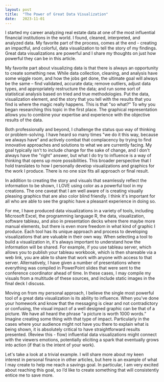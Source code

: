 ```yaml
---
layout: post
title:  "The Power of Great Data Visualization"
date:   2023-11-01
---
```


<p class="intro"><span class="dropcap"></span>

I started my career analyzing real estate data at one of the most influential financial institutions in the world. I found, cleaned, interpreted, and analyzed data. My favorite part of the process, comes at the end - creating an impactful, and colorful, data visualization to tell the story of my findings. Great data visualizations are powerful and I share my thoughts on just how powerful they can be in this article.

My favorite part about visualizing data is that there is always an opportunity to create something new. While data collection, cleaning, and analysis have some wiggle room, and how the jobs get done, the ultimate goal will always be the same – find validated, accurate data; remove outliers, adjust data types, and appropriately restructure the data; and run some sort of statistical analysis based on tried and true methodologies. Put the data, visualization element, and the story that you tell with the results that you find is where the magic really happens. This is that "so what?" To why you began researching this topic in the first place. The graphical representation allows you to combine your expertise and experience with the objective results of the data.

Both professionally and beyond, I challenge the status quo way of thinking or problem-solving. I have heard so many times "we do it this way, because we always have” and actively combat that complacency by trying to find innovative approaches and solutions to what we are currently facing. My goal typically isn't to include change for the sake of change, and I don't always have the "right" answer, but what I do try to influence is a way of thinking that opens up more possibilities. This broader perspective that I hold translates to how I personally develop visualizations and graphics for the work I produce. There is no one size fits all approach or final result.

In addition to creating the story and visuals that seamlessly reflect the information to be shown, I LOVE using color as a powerful tool in my creations. The one caveat that I am well aware of is creating visually pleasing graphics that are also color blind friendly. I think it's important for all who are able to see the graphic have a pleasant experience in doing so. 

For me, I have produced data visualizations in a variety of tools, including Microsoft Excel, the programming language R, the data, visualization, software tableau, and also in presentation decks where there maybe more manual elements, but there is even more freedom in what kind of graphic I produce. Each tool has its unique approach and process to developing visualizations that are valuable in their own way. When selecting a tool to build a visualization in, it's always important to understand how the information will be shared. For example, if you use tableau server, which allows you to publish your tableau workbook, which is then shareable via a web link, you are able to share that work with anyone with access to that server. Alternatively, I have given a number of presentations where everything was compiled in PowerPoint slides that were sent to the conference coordinator ahead of time. In these cases, I may compile my visuals from a multitude of these sources, and include static images in the final deck I discuss.

Moving on from my personal approach, I believe the single most powerful tool of a great data visualization is its ability to influence. When you've done your homework and know that the messaging is clear and not contradictory or confusing, the visual impact of a well designed graphic can be that of a picture. We have all heard the phrase "a picture is worth 1000 words.” Imagine creating some thing with that type of impact. Particularly in the cases where your audience might not have you there to explain what is being shown, it is absolutely critical to have straightforward results presented. (Review this - flow) influential data visualizations might connect with the viewers emotions, potentially eliciting a spark that eventually grows into action (if that is the intent of your work).

Let's take a look at a trivial example.
I will share more about my keen interest in personal finance in other articles, but here is an example of what I may create to help me reach a savings goal. In particular, I am very excited about reaching this goal, so I’d like to create something that will consistently entice me to save more.


